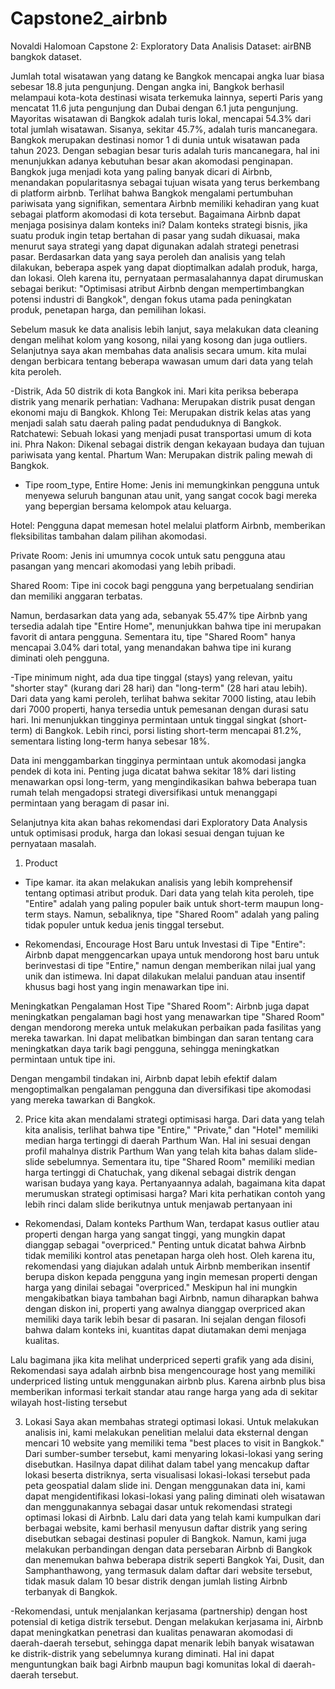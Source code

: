 # Capstone2_airbnb

Novaldi Halomoan
Capstone 2: Exploratory Data Analisis
Dataset: airBNB bangkok dataset.

Jumlah total wisatawan yang datang ke Bangkok mencapai angka luar biasa sebesar 18.8 juta pengunjung. Dengan angka ini, Bangkok berhasil melampaui kota-kota destinasi wisata terkemuka lainnya, seperti Paris yang mencatat 11.6 juta pengunjung dan Dubai dengan 6.1 juta pengunjung.
Mayoritas wisatawan di Bangkok adalah turis lokal, mencapai 54.3% dari total jumlah wisatawan.
Sisanya, sekitar 45.7%, adalah turis mancanegara. Bangkok merupakan destinasi nomor 1 di dunia untuk wisatawan pada tahun 2023. Dengan sebagian besar turis adalah turis mancanegara, hal ini menunjukkan adanya kebutuhan besar akan akomodasi penginapan. Bangkok juga menjadi kota yang paling banyak dicari di Airbnb, menandakan popularitasnya sebagai tujuan wisata yang terus berkembang di platform airbnb. Terlihat bahwa Bangkok mengalami pertumbuhan pariwisata yang signifikan, sementara Airbnb memiliki kehadiran yang kuat sebagai platform akomodasi di kota tersebut. Bagaimana Airbnb dapat menjaga posisinya dalam konteks ini? Dalam konteks strategi bisnis, jika suatu produk ingin tetap bertahan di pasar yang sudah dikuasai, maka menurut saya strategi yang dapat digunakan adalah strategi penetrasi pasar. Berdasarkan data yang saya peroleh dan analisis yang telah dilakukan, beberapa aspek yang dapat dioptimalkan adalah produk, harga, dan lokasi. Oleh karena itu, pernyataan permasalahannya dapat dirumuskan sebagai berikut: "Optimisasi atribut Airbnb dengan mempertimbangkan potensi industri di Bangkok", dengan fokus utama pada peningkatan produk, penetapan harga, dan pemilihan lokasi.

Sebelum masuk ke data analisis lebih lanjut, saya melakukan data cleaning dengan melihat kolom yang kosong, nilai yang kosong dan juga outliers. Selanjutnya saya akan membahas data analisis secara umum. kita mulai dengan berbicara tentang beberapa wawasan umum dari data yang telah kita peroleh. 

-Distrik,
Ada 50 distrik di kota Bangkok ini. Mari kita periksa beberapa distrik yang menarik perhatian:
Vadhana: Merupakan distrik pusat dengan ekonomi maju di Bangkok.
Khlong Tei: Merupakan distrik kelas atas yang menjadi salah satu daerah paling padat penduduknya di Bangkok.
Ratchatewi: Sebuah lokasi yang menjadi pusat transportasi umum di kota ini.
Phra Nakon: Dikenal sebagai distrik dengan kekayaan budaya dan tujuan pariwisata yang kental.
Phartum Wan: Merupakan distrik paling mewah di Bangkok.

- Tipe room_type,
Entire Home: Jenis ini memungkinkan pengguna untuk menyewa seluruh bangunan atau unit, yang sangat cocok bagi mereka yang bepergian bersama kelompok atau keluarga.

Hotel: Pengguna dapat memesan hotel melalui platform Airbnb, memberikan fleksibilitas tambahan dalam pilihan akomodasi.

Private Room: Jenis ini umumnya cocok untuk satu pengguna atau pasangan yang mencari akomodasi yang lebih pribadi.

Shared Room: Tipe ini cocok bagi pengguna yang berpetualang sendirian dan memiliki anggaran terbatas.

Namun, berdasarkan data yang ada, sebanyak 55.47% tipe Airbnb yang tersedia adalah tipe "Entire Home", menunjukkan bahwa tipe ini merupakan favorit di antara pengguna. Sementara itu, tipe "Shared Room" hanya mencapai 3.04% dari total, yang menandakan bahwa tipe ini kurang diminati oleh pengguna.

-Tipe minimum night,
ada dua tipe tinggal (stays) yang relevan, yaitu "shorter stay" (kurang dari 28 hari) dan "long-term" (28 hari atau lebih). Dari data yang kami peroleh, terlihat bahwa sekitar 7000 listing, atau lebih dari 7000 properti, hanya tersedia untuk pemesanan dengan durasi satu hari. Ini menunjukkan tingginya permintaan untuk tinggal singkat (short-term) di Bangkok. Lebih rinci, porsi listing short-term mencapai 81.2%, sementara listing long-term hanya sebesar 18%.

Data ini menggambarkan tingginya permintaan untuk akomodasi jangka pendek di kota ini. Penting juga dicatat bahwa sekitar 18% dari listing menawarkan opsi long-term, yang mengindikasikan bahwa beberapa tuan rumah telah mengadopsi strategi diversifikasi untuk menanggapi permintaan yang beragam di pasar ini.

Selanjutnya kita akan bahas rekomendasi dari Exploratory Data Analysis untuk optimisasi produk, harga dan lokasi sesuai dengan tujuan ke pernyataan masalah.

1. Product
- Tipe kamar.
ita akan melakukan analisis yang lebih komprehensif tentang optimasi atribut produk. Dari data yang telah kita peroleh, tipe "Entire" adalah yang paling populer baik untuk short-term maupun long-term stays. Namun, sebaliknya, tipe "Shared Room" adalah yang paling tidak populer untuk kedua jenis tinggal tersebut.

- Rekomendasi,
Encourage Host Baru untuk Investasi di Tipe "Entire": Airbnb dapat menggencarkan upaya untuk mendorong host baru untuk berinvestasi di tipe "Entire," namun dengan memberikan nilai jual yang unik dan istimewa. Ini dapat dilakukan melalui panduan atau insentif khusus bagi host yang ingin menawarkan tipe ini.

Meningkatkan Pengalaman Host Tipe "Shared Room": Airbnb juga dapat meningkatkan pengalaman bagi host yang menawarkan tipe "Shared Room" dengan mendorong mereka untuk melakukan perbaikan pada fasilitas yang mereka tawarkan. Ini dapat melibatkan bimbingan dan saran tentang cara meningkatkan daya tarik bagi pengguna, sehingga meningkatkan permintaan untuk tipe ini.

Dengan mengambil tindakan ini, Airbnb dapat lebih efektif dalam mengoptimalkan pengalaman pengguna dan diversifikasi tipe akomodasi yang mereka tawarkan di Bangkok.

2. Price
kita akan mendalami strategi optimisasi harga. Dari data yang telah kita analisis, terlihat bahwa tipe "Entire," "Private," dan "Hotel" memiliki median harga tertinggi di daerah Parthum Wan. Hal ini sesuai dengan profil mahalnya distrik Parthum Wan yang telah kita bahas dalam slide-slide sebelumnya. Sementara itu, tipe "Shared Room" memiliki median harga tertinggi di Chatuchak, yang dikenal sebagai distrik dengan warisan budaya yang kaya.
Pertanyaannya adalah, bagaimana kita dapat merumuskan strategi optimisasi harga? Mari kita perhatikan contoh yang lebih rinci dalam slide berikutnya untuk menjawab pertanyaan ini

- Rekomendasi,
Dalam konteks Parthum Wan, terdapat kasus outlier atau properti dengan harga yang sangat tinggi, yang mungkin dapat dianggap sebagai "overpriced." Penting untuk dicatat bahwa Airbnb tidak memiliki kontrol atas penetapan harga oleh host. Oleh karena itu, rekomendasi yang diajukan adalah untuk Airbnb memberikan insentif berupa diskon kepada pengguna yang ingin memesan properti dengan harga yang dinilai sebagai "overpriced." Meskipun hal ini mungkin mengakibatkan biaya tambahan bagi Airbnb, namun diharapkan bahwa dengan diskon ini, properti yang awalnya dianggap overpriced akan memiliki daya tarik lebih besar di pasaran. Ini sejalan dengan filosofi bahwa dalam konteks ini, kuantitas dapat diutamakan demi menjaga kualitas.

Lalu bagimana jika kita melihat underpriced seperti grafik yang ada disini, Rekomendasi saya adalah airbnb bisa mengencourage host yang memiliki underpriced listing untuk menggunakan airbnb plus. Karena airbnb plus bisa memberikan informasi terkait standar atau range harga yang ada di sekitar wilayah host-listing tersebut

3. Lokasi
Saya akan membahas strategi optimasi lokasi. Untuk melakukan analisis ini, kami melakukan penelitian melalui data eksternal dengan mencari 10 website yang memiliki tema "best places to visit in Bangkok." Dari sumber-sumber tersebut, kami menyaring lokasi-lokasi yang sering disebutkan. Hasilnya dapat dilihat dalam tabel yang mencakup daftar lokasi beserta distriknya, serta visualisasi lokasi-lokasi tersebut pada peta geospatial dalam slide ini. Dengan menggunakan data ini, kami dapat mengidentifikasi lokasi-lokasi yang paling diminati oleh wisatawan dan menggunakannya sebagai dasar untuk rekomendasi strategi optimasi lokasi di Airbnb. Lalu dari data yang telah kami kumpulkan dari berbagai website, kami berhasil menyusun daftar distrik yang sering disebutkan sebagai destinasi populer di Bangkok. Namun, kami juga melakukan perbandingan dengan data persebaran Airbnb di Bangkok dan menemukan bahwa beberapa distrik seperti Bangkok Yai, Dusit, dan Samphanthawong, yang termasuk dalam daftar dari website tersebut, tidak masuk dalam 10 besar distrik dengan jumlah listing Airbnb terbanyak di Bangkok.

-Rekomendasi,
untuk menjalankan kerjasama (partnership) dengan host potensial di ketiga distrik tersebut. Dengan melakukan kerjasama ini, Airbnb dapat meningkatkan penetrasi dan kualitas penawaran akomodasi di daerah-daerah tersebut, sehingga dapat menarik lebih banyak wisatawan ke distrik-distrik yang sebelumnya kurang diminati. Hal ini dapat menguntungkan baik bagi Airbnb maupun bagi komunitas lokal di daerah-daerah tersebut.
